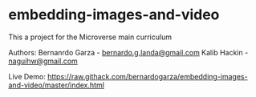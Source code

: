 # embedding-images-and-video

This a project for the Microverse main curriculum

Authors: Bernanrdo Garza - bernardo.g.landa@gmail.com Kalib Hackin - naguihw@gmail.com

Live Demo: https://raw.githack.com/bernardogarza/embedding-images-and-video/master/index.html
